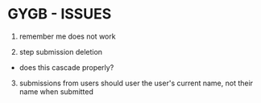 # GYGB - ISSUES

1. remember me does not work

2. step submission deletion
	
  - does this cascade properly?
3. submissions from users should user the user's current name, not their name when submitted